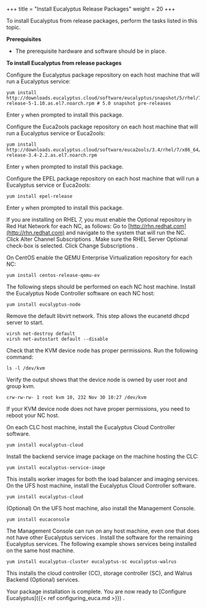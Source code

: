 +++
title = "Install Eucalyptus Release Packages"
weight = 20
+++

To install Eucalyptus from release packages, perform the tasks listed in this topic.

**Prerequisites** 

* The prerequisite hardware and software should be in place. 

**To install Eucalyptus from release packages** 

Configure the Eucalyptus package repository on each host machine that will run a Eucalyptus service: 

    yum install http://downloads.eucalyptus.cloud/software/eucalyptus/snapshot/5/rhel/7/x86_64/eucalyptus-release-5-1.10.as.el7.noarch.rpm # 5.0 snapshot pre-releases

Enter `y` when prompted to install this package. 

Configure the Euca2ools package repository on each host machine that will run a Eucalyptus service or Euca2ools: 

    yum install http://downloads.eucalyptus.cloud/software/euca2ools/3.4/rhel/7/x86_64/euca2ools-release-3.4-2.2.as.el7.noarch.rpm

Enter `y` when prompted to install this package. 

Configure the EPEL package repository on each host machine that will run a Eucalyptus service or Euca2ools:

    yum install epel-release

Enter `y` when prompted to install this package. 

If you are installing on RHEL 7, you must enable the Optional repository in Red Hat Network for each NC, as follows: Go to [http://rhn.redhat.com](http://rhn.redhat.com) and navigate to the system that will run the NC. Click Alter Channel Subscriptions . Make sure the RHEL Server Optional check-box is selected. Click Change Subscriptions . 

On CentOS enable the QEMU Enterprise Virtualization repository for each NC:

    yum install centos-release-qemu-ev

The following steps should be performed on each NC host machine. Install the Eucalyptus Node Controller software on each NC host: 

    yum install eucalyptus-node

Remove the default libvirt network. This step allows the eucanetd dhcpd server to start. 

    virsh net-destroy default
    virsh net-autostart default --disable

Check that the KVM device node has proper permissions. Run the following command: 

    ls -l /dev/kvm

Verify the output shows that the device node is owned by user root and group kvm. 

    crw-rw-rw- 1 root kvm 10, 232 Nov 30 10:27 /dev/kvm

If your KVM device node does not have proper permissions, you need to reboot your NC host. 

On each CLC host machine, install the Eucalyptus Cloud Controller software. 

    yum install eucalyptus-cloud

Install the backend service image package on the machine hosting the CLC: 

    yum install eucalyptus-service-image

This installs worker images for both the load balancer and imaging services. On the UFS host machine, install the Eucalyptus Cloud Controller software. 

    yum install eucalyptus-cloud

(Optional) On the UFS host machine, also install the Management Console. 

    yum install eucaconsole

The Management Console can run on any host machine, even one that does not have other Eucalyptus services . Install the software for the remaining Eucalyptus services. The following example shows services being installed on the same host machine.

    yum install eucalyptus-cluster eucalyptus-sc eucalyptus-walrus

This installs the cloud controller (CC), storage controller (SC), and Walrus Backend (Optional) services.

Your package installation is complete. You are now ready to [Configure Eucalyptus]({{< ref configuring_euca.md >}}) . 
